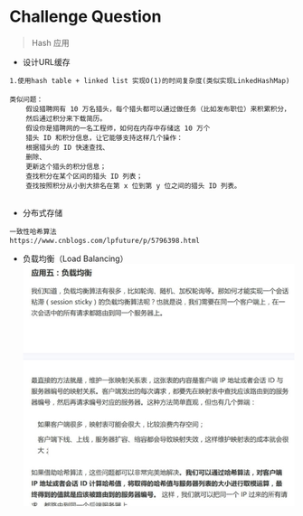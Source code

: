 # Challenge Question

> Hash 应用
* 设计URL缓存
```text
1.使用hash table + linked list 实现O(1)的时间复杂度(类似实现LinkedHashMap)
    
类似问题：    
    假设猎聘网有 10 万名猎头，每个猎头都可以通过做任务（比如发布职位）来积累积分，
    然后通过积分来下载简历。
    假设你是猎聘网的一名工程师，如何在内存中存储这 10 万个
    猎头 ID 和积分信息，让它能够支持这样几个操作：
    根据猎头的 ID 快速查找、
    删除、
    更新这个猎头的积分信息；
    查找积分在某个区间的猎头 ID 列表；
    查找按照积分从小到大排名在第 x 位到第 y 位之间的猎头 ID 列表。
    
```

* 分布式存储
```text
一致性哈希算法
https://www.cnblogs.com/lpfuture/p/5796398.html
```
* 负载均衡（Load Balancing）
![icon](.\img\hash_loadbalancing.jpg)
  